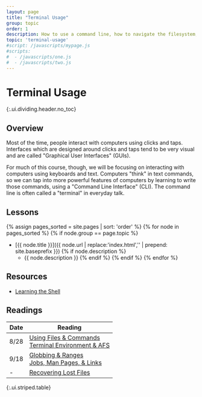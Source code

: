 ```yaml
---
layout: page
title: "Terminal Usage"
group: topic
order: 1
description: How to use a command line, how to navigate the filesystem, how to run commands, and more.
topic: 'terminal-usage'
#script: /javascripts/mypage.js
#scripts:
#  - /javascripts/one.js
#  - /javascripts/two.js
---
```



# Terminal Usage
{:.ui.dividing.header.no_toc}

## Overview

Most of the time, people interact with computers using clicks and taps.
Interfaces which are designed around clicks and taps tend to be very visual and
are called "Graphical User Interfaces" (GUIs).

For much of this course, though, we will be focusing on interacting with
computers using keyboards and text. Computers "think" in text commands, so we
can tap into more powerful features of computers by learning to write those
commands, using a "Command Line Interface" (CLI). The command line is often
called a "terminal" in everyday talk.

## Lessons

{% assign pages_sorted = site.pages | sort: 'order' %}
{% for node in pages_sorted %}
{% if node.group == page.topic %}
- [{{ node.title }}]({{ node.url | replace:'index.html','' | prepend: site.baseprefix }})
{% if node.description %}
    - {{ node.description }}
{% endif %}
{% endif %}
{% endfor %}

## Resources

- [Learning the Shell][linuxcommand]

[linuxcommand]: http://linuxcommand.org/lc3_learning_the_shell.php

## Readings

| Date | Reading                                                                                  |
| ---- | -------                                                                                  |
| 8/28 | [Using Files & Commands][files-commands] <br> [Terminal Environment & AFS][environment-afs] |
| 9/18 | [Globbing & Ranges][globbing-ranges] <br> [Jobs, Man Pages, & Links][jobs-man-links]     |
| -    | [Recovering Lost Files][oldfiles]                                                        |
{:.ui.striped.table}

[files-commands]: files-commands/
[environment-afs]: environment-afs/
[globbing-ranges]: globbing-ranges/
[jobs-man-links]: jobs-man-links/
[oldfiles]: oldfiles/
